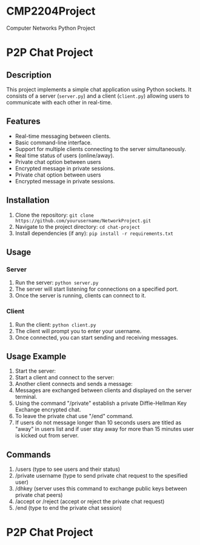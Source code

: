 # CMP2204Project
Computer Networks Python Project
# P2P Chat Project

## Description
This project implements a simple chat application using Python sockets. It consists of a server (`server.py`) and a client (`client.py`) allowing users to communicate with each other in real-time.

## Features
- Real-time messaging between clients.
- Basic command-line interface.
- Support for multiple clients connecting to the server simultaneously.
- Real time status of users (online/away).
- Private chat option between users
- Encrypted message in private sessions.
- Private chat option between users
- Encrypted message in private sessions.

## Installation
1. Clone the repository: `git clone https://github.com/yourusername/NetworkProject.git`
2. Navigate to the project directory: `cd chat-project`
3. Install dependencies (if any): `pip install -r requirements.txt`

## Usage
### Server
1. Run the server: `python server.py`
2. The server will start listening for connections on a specified port.
3. Once the server is running, clients can connect to it.

### Client
1. Run the client: `python client.py`
2. The client will prompt you to enter your username.
4. Once connected, you can start sending and receiving messages.

## Usage Example
1. Start the server:
2. Start a client and connect to the server:
3. Another client connects and sends a message:
4. Messages are exchanged between clients and displayed on the server terminal.
5. Using the command "/private" establish a private Diffie-Hellman Key Exchange encrypted chat.
6. To leave the private chat use "/end" command.
7. If users do not message longer than 10 seconds users are titled as "away" in users list and if user stay away for more than 15 minutes user is kicked out from server.

## Commands
1. /users (type to see users and their status)
2. /private username (type to send private chat request to the spesified user)
3. /dhkey (server uses this command to exchange public keys between private chat peers)
4. /accept or /reject (accept or reject the private chat request)
5. /end (type to end the private chat session)

# P2P Chat Project
